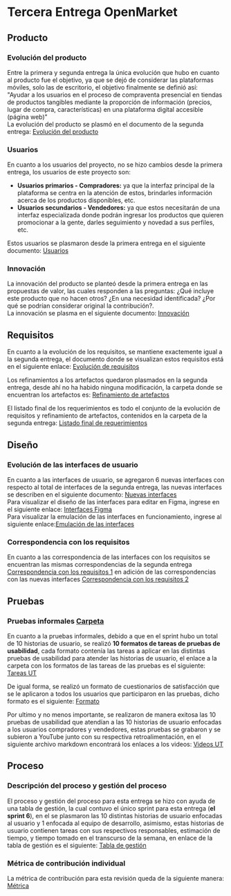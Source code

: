# Tercera Entrega OpenMarket
## Producto
### Evolución del producto
Entre la primera y segunda entrega la única evolución que hubo en cuanto al producto fue el objetivo, ya que se dejó de considerar las plataformas móviles, solo las de escritorio, el objetivo finalmente se definió así:  
"Ayudar a los usuarios en el proceso de compraventa presencial en tiendas de productos tangibles mediante la proporción de información (precios, lugar de compra, características) en una plataforma digital accesible (página web)"  
La evolución del producto se plasmó en el documento de la segunda entrega: [Evolución del producto](https://github.com/SaidGonzalez19/OpenMarket/blob/0eddcf9d9bfb499064799eb66068511460f07b38/Evoluci%C3%B3n%20del%20producto.pdf)

### Usuarios
En cuanto a los usuarios del proyecto, no se hizo cambios desde la primera entrega, los usuarios de este proyecto son:  
- **Usuarios primarios - Compradores:** ya que la interfaz principal de la plataforma se centra en la atención de estos, brindarles información acerca de los productos disponibles, etc.
- **Usuarios secundarios - Vendedores:** ya que estos necesitarán de una interfaz especializada donde podrán ingresar los productos que quieren promocionar a la gente, darles seguimiento y novedad a sus perfiles, etc.

Estos usuarios se plasmaron desde la primera entrega en el siguiente documento: [Usuarios](https://github.com/SaidGonzalez19/OpenMarket/blob/3cd5817e47fcc5320fd4b3042caa8592d6a322f5/Producto.docx)

### Innovación
La innovación del producto se planteó desde la primera entrega en las propuestas de valor, las cuales responden a las preguntas: ¿Qué incluye este producto que no hacen otros? ¿En una necesidad identificada? ¿Por qué se podrían considerar original la contribución?.  
La innovación se plasma en el siguiente documento: [Innovación](https://github.com/SaidGonzalez19/OpenMarket/blob/4974c7d1dafea4b334a6ba72067c5a620421653d/Innovaci%C3%B3n.pdf)

## Requisitos
En cuanto a la evolución de los requisitos, se mantiene exactemente igual a la segunda entrega, el documento donde se visualizan estos requisitos está en el siguiente enlace: [Evolución de requisitos](https://github.com/SaidGonzalez19/OpenMarket/blob/0eddcf9d9bfb499064799eb66068511460f07b38/Requisitos/Evoluci%C3%B3n%20de%20requisitos.pdf)

Los refinamientos a los artefactos quedaron plasmados en la segunda entrega, desde ahí no ha habido ninguna modificación, la carpeta donde se encuentran los artefactos es: [Refinamiento de artefactos](https://github.com/SaidGonzalez19/OpenMarket/tree/0eddcf9d9bfb499064799eb66068511460f07b38/Requisitos/Refinamiento%20de%20artefactos)

El listado final de los requerimientos es todo el conjunto de la evolución de requisitos y refinamiento de artefactos, contenidos en la carpeta de la segunda entrega: [Listado final de requerimientos](https://github.com/SaidGonzalez19/OpenMarket/tree/0eddcf9d9bfb499064799eb66068511460f07b38/Requisitos)

## Diseño
### Evolución de las interfaces de usuario
En cuanto a las interfaces de usuario, se agregaron 6 nuevas interfaces con respecto al total de interfaces de la segunda entrega, las nuevas interfaces se describen en el siguiente documento: [Nuevas interfaces](https://github.com/SaidGonzalez19/OpenMarket/blob/4375936568bda23f41058229d5a1c8e99f52cc75/Dise%C3%B1o/Evoluci%C3%B3n%20de%20las%20interfaces%20de%20usuario.pdf)  
Para visualizar el diseño de las interfaces para editar en Figma, ingrese en el siguiente enlace: [Interfaces Figma](https://www.figma.com/design/URZkXiqF1xDprpB9cH3ReB/Interfaces?node-id=0-1&t=OqV9IUgnijpoECJI-1)  
Para visualizar la emulación de las interfaces en funcionamiento, ingrese al siguiente enlace:[Emulación de las interfaces](https://www.figma.com/proto/URZkXiqF1xDprpB9cH3ReB/Interfaces?node-id=1-2&node-type=canvas&t=TAlIhXIDMGdUIcXE-1&scaling=contain&content-scaling=fixed&page-id=0%3A1&starting-point-node-id=1%3A2)  

### Correspondencia con los requisitos
En cuanto a las correspondencia de las interfaces con los requisitos se encuentran las mismas correspondencias de la segunda entrega [Correspondencia con los requisitos 1](https://github.com/SaidGonzalez19/OpenMarket/blob/0eddcf9d9bfb499064799eb66068511460f07b38/Dise%C3%B1o/Correspondencia%20con%20los%20requisitos.pdf) en adición de las correspondencias con las nuevas interfaces [Correspondencia con los requisitos 2](https://github.com/SaidGonzalez19/OpenMarket/blob/4375936568bda23f41058229d5a1c8e99f52cc75/Dise%C3%B1o/Correspondencia%20con%20los%20requisitos%20NUEVAS%20INTERFACES.pdf)

## Pruebas
### Pruebas informales [Carpeta](https://github.com/SaidGonzalez19/OpenMarket/tree/489823e3305d52a03c7a64e85a0c64b503ae7ed2/Pruebas/Pruebas%20informales)
En cuanto a la pruebas informales, debido a que en el sprint hubo un total de 10 historias de usuario, se realizó **10 formatos de tareas de pruebas de usabilidad**, cada formato contenía las tareas a aplicar en las distintas pruebas de usabilidad para atender las historias de usuario, el enlace a la carpeta con los formatos de las tareas de las pruebas es el siguiente: [Tareas UT](https://github.com/SaidGonzalez19/OpenMarket/tree/489823e3305d52a03c7a64e85a0c64b503ae7ed2/Pruebas/Pruebas%20informales/Tareas%20UT)

De igual forma, se realizó un formato de cuestionarios de satisfacción que se le aplicaron a todos los usuarios que participaron en las pruebas, dicho formato es el siguiente: [Formato](https://github.com/SaidGonzalez19/OpenMarket/blob/489823e3305d52a03c7a64e85a0c64b503ae7ed2/Pruebas/Pruebas%20informales/Formato-Encuesta%20de%20satisfacci%C3%B3n%20de%20las%20pruebas%20de%20usabilidad.pdf)

Por ultimo y no menos importante, se realizaron de manera exitosa las 10 pruebas de usabilidad que atendían a las 10 historias de usuario enfocadas a los usuarios compradores y vendedores, estas pruebas se grabaron y se subieron a YouTube junto con su respectiva retroalimentación, en el siguiente archivo markdown encontrará los enlaces a los videos: [Videos UT](https://github.com/SaidGonzalez19/OpenMarket/blob/489823e3305d52a03c7a64e85a0c64b503ae7ed2/Pruebas/Pruebas%20informales/Videos%20UT.md)

## Proceso
### Descripción del proceso y gestión del proceso
El proceso y gestión del proceso para esta entrega se hizo con ayuda de una tabla de gestión, la cual contuvo el único sprint para esta entrega (**el sprint 6**), en el se plasmaron las 10 distintas historias de usuario enfocadas al usuario y 1 enfocada al equipo de desarrollo, asimismo, estas historias de usuario contienen tareas con sus respectivos responsables, estimación de tiempo, y tiempo tomado en el transcurso de la semana, en enlace de la tabla de gestión es el siguiente: [Tabla de gestión](https://alumnosuady-my.sharepoint.com/:x:/g/personal/a21201668_alumnos_uady_mx/ERBAaFBy5-VMtShH0geK7MgBUHvZ_wE4SaO4BJuSmurzpQ?e=gJUsV3)

### Métrica de contribución individual
La métrica de contribución para esta revisión queda de la siguiente manera: [Métrica](https://github.com/SaidGonzalez19/OpenMarket/blob/edc089cb886fd603ca49e7d541fe1d2d57996f76/M%C3%A9trica%20de%20contribuci%C3%B3n%20individual.pdf)
